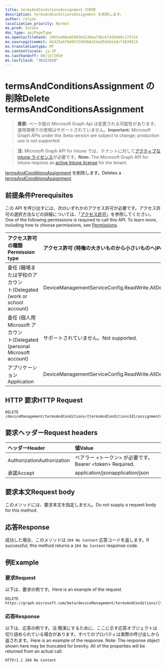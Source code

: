 ```yaml
---
title: termsAndConditionsAssignment の削除
description: termsAndConditionsAssignment を削除します。
author: rolyon
localization_priority: Normal
ms.prod: Intune
doc_type: apiPageType
ms.openlocfilehash: 2965ed88a459936d138ea736c6f4d34d0c175724
ms.sourcegitcommit: b5425ebf648572569b032ded5b56e1dcf3830515
ms.translationtype: MT
ms.contentlocale: ja-JP
ms.lasthandoff: 08/13/2019
ms.locfileid: "36322010"
---
```

# <a name="delete-termsandconditionsassignment"></a><span data-ttu-id="a49e9-103">termsAndConditionsAssignment の削除</span><span class="sxs-lookup"><span data-stu-id="a49e9-103">Delete termsAndConditionsAssignment</span></span>

> <span data-ttu-id="a49e9-104">**重要:** ベータ版の Microsoft Graph Api は変更される可能性があります。運用環境での使用はサポートされていません。</span><span class="sxs-lookup"><span data-stu-id="a49e9-104">**Important:** Microsoft Graph APIs under the /beta version are subject to change; production use is not supported.</span></span>

> <span data-ttu-id="a49e9-105">**注:** Microsoft Graph API for Intune では、テナントに対して[アクティブな intune ライセンス](https://go.microsoft.com/fwlink/?linkid=839381)が必要です。</span><span class="sxs-lookup"><span data-stu-id="a49e9-105">**Note:** The Microsoft Graph API for Intune requires an [active Intune license](https://go.microsoft.com/fwlink/?linkid=839381) for the tenant.</span></span>

<span data-ttu-id="a49e9-106">[termsAndConditionsAssignment](../resources/intune-companyterms-termsandconditionsassignment.md) を削除します。</span><span class="sxs-lookup"><span data-stu-id="a49e9-106">Deletes a [termsAndConditionsAssignment](../resources/intune-companyterms-termsandconditionsassignment.md).</span></span>

## <a name="prerequisites"></a><span data-ttu-id="a49e9-107">前提条件</span><span class="sxs-lookup"><span data-stu-id="a49e9-107">Prerequisites</span></span>
<span data-ttu-id="a49e9-p101">この API を呼び出すには、次のいずれかのアクセス許可が必要です。アクセス許可の選択方法などの詳細については、「[アクセス許可](/graph/permissions-reference)」を参照してください。</span><span class="sxs-lookup"><span data-stu-id="a49e9-p101">One of the following permissions is required to call this API. To learn more, including how to choose permissions, see [Permissions](/graph/permissions-reference).</span></span>

|<span data-ttu-id="a49e9-110">アクセス許可の種類</span><span class="sxs-lookup"><span data-stu-id="a49e9-110">Permission type</span></span>|<span data-ttu-id="a49e9-111">アクセス許可 (特権の大きいものから小さいものへ)</span><span class="sxs-lookup"><span data-stu-id="a49e9-111">Permissions (from most to least privileged)</span></span>|
|:---|:---|
|<span data-ttu-id="a49e9-112">委任 (職場または学校のアカウント)</span><span class="sxs-lookup"><span data-stu-id="a49e9-112">Delegated (work or school account)</span></span>|<span data-ttu-id="a49e9-113">DeviceManagementServiceConfig.ReadWrite.All</span><span class="sxs-lookup"><span data-stu-id="a49e9-113">DeviceManagementServiceConfig.ReadWrite.All</span></span>|
|<span data-ttu-id="a49e9-114">委任 (個人用 Microsoft アカウント)</span><span class="sxs-lookup"><span data-stu-id="a49e9-114">Delegated (personal Microsoft account)</span></span>|<span data-ttu-id="a49e9-115">サポートされていません。</span><span class="sxs-lookup"><span data-stu-id="a49e9-115">Not supported.</span></span>|
|<span data-ttu-id="a49e9-116">アプリケーション</span><span class="sxs-lookup"><span data-stu-id="a49e9-116">Application</span></span>|<span data-ttu-id="a49e9-117">DeviceManagementServiceConfig.ReadWrite.All</span><span class="sxs-lookup"><span data-stu-id="a49e9-117">DeviceManagementServiceConfig.ReadWrite.All</span></span>|

## <a name="http-request"></a><span data-ttu-id="a49e9-118">HTTP 要求</span><span class="sxs-lookup"><span data-stu-id="a49e9-118">HTTP Request</span></span>
<!-- {
  "blockType": "ignored"
}
-->
``` http
DELETE /deviceManagement/termsAndConditions/{termsAndConditionsId}/assignments/{termsAndConditionsAssignmentId}
```

## <a name="request-headers"></a><span data-ttu-id="a49e9-119">要求ヘッダー</span><span class="sxs-lookup"><span data-stu-id="a49e9-119">Request headers</span></span>
|<span data-ttu-id="a49e9-120">ヘッダー</span><span class="sxs-lookup"><span data-stu-id="a49e9-120">Header</span></span>|<span data-ttu-id="a49e9-121">値</span><span class="sxs-lookup"><span data-stu-id="a49e9-121">Value</span></span>|
|:---|:---|
|<span data-ttu-id="a49e9-122">Authorization</span><span class="sxs-lookup"><span data-stu-id="a49e9-122">Authorization</span></span>|<span data-ttu-id="a49e9-123">ベアラー &lt;トークン&gt; が必要です。</span><span class="sxs-lookup"><span data-stu-id="a49e9-123">Bearer &lt;token&gt; Required.</span></span>|
|<span data-ttu-id="a49e9-124">承諾</span><span class="sxs-lookup"><span data-stu-id="a49e9-124">Accept</span></span>|<span data-ttu-id="a49e9-125">application/json</span><span class="sxs-lookup"><span data-stu-id="a49e9-125">application/json</span></span>|

## <a name="request-body"></a><span data-ttu-id="a49e9-126">要求本文</span><span class="sxs-lookup"><span data-stu-id="a49e9-126">Request body</span></span>
<span data-ttu-id="a49e9-127">このメソッドには、要求本文を指定しません。</span><span class="sxs-lookup"><span data-stu-id="a49e9-127">Do not supply a request body for this method.</span></span>

## <a name="response"></a><span data-ttu-id="a49e9-128">応答</span><span class="sxs-lookup"><span data-stu-id="a49e9-128">Response</span></span>
<span data-ttu-id="a49e9-129">成功した場合、このメソッドは `204 No Content` 応答コードを返します。</span><span class="sxs-lookup"><span data-stu-id="a49e9-129">If successful, this method returns a `204 No Content` response code.</span></span>

## <a name="example"></a><span data-ttu-id="a49e9-130">例</span><span class="sxs-lookup"><span data-stu-id="a49e9-130">Example</span></span>

### <a name="request"></a><span data-ttu-id="a49e9-131">要求</span><span class="sxs-lookup"><span data-stu-id="a49e9-131">Request</span></span>
<span data-ttu-id="a49e9-132">以下は、要求の例です。</span><span class="sxs-lookup"><span data-stu-id="a49e9-132">Here is an example of the request.</span></span>
``` http
DELETE https://graph.microsoft.com/beta/deviceManagement/termsAndConditions/{termsAndConditionsId}/assignments/{termsAndConditionsAssignmentId}
```

### <a name="response"></a><span data-ttu-id="a49e9-133">応答</span><span class="sxs-lookup"><span data-stu-id="a49e9-133">Response</span></span>
<span data-ttu-id="a49e9-p102">以下は、応答の例です。注:簡潔にするために、ここに示す応答オブジェクトは切り詰められている場合があります。すべてのプロパティは実際の呼び出しから返されます。</span><span class="sxs-lookup"><span data-stu-id="a49e9-p102">Here is an example of the response. Note: The response object shown here may be truncated for brevity. All of the properties will be returned from an actual call.</span></span>
``` http
HTTP/1.1 204 No Content
```






